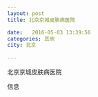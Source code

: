 ```yaml
--- 
layout: post 
title: 北京京城皮肤病医院

date:   2016-05-03 13:39:56 
categories: 其他  
city: 北京
  
--- 
```

   
北京京城皮肤病医院

信息


